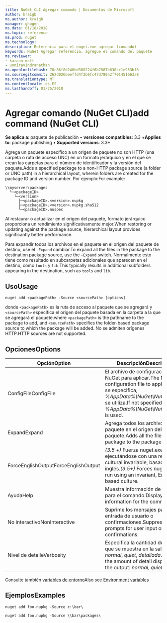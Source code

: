 ```yaml
---
title: NuGet CLI Agregar comando | Documentos de Microsoft
author: kraigb
ms.author: kraigb
manager: ghogen
ms.date: 01/18/2018
ms.topic: reference
ms.prod: nuget
ms.technology: 
description: Referencia para el nuget.exe agregar (comando)
keywords: NuGet Agregar referencia, agregue el comando del paquete
ms.reviewer:
- karann-msft
- unniravindranathan
ms.openlocfilehash: 70c86f8d240bd308224f6b7887b630cc1e953bf8
ms.sourcegitcommit: 262d026beeffd4f3b6fc47d780a2f701451663a8
ms.translationtype: MT
ms.contentlocale: es-ES
ms.lasthandoff: 01/25/2018
---
```

# <a name="add-command-nuget-cli"></a><span data-ttu-id="17eea-104">Agregar comando (NuGet CLI)</span><span class="sxs-lookup"><span data-stu-id="17eea-104">add command (NuGet CLI)</span></span>

<span data-ttu-id="17eea-105">**Se aplica a**: paquete de publicación &bullet; **versiones compatibles**: 3.3 +</span><span class="sxs-lookup"><span data-stu-id="17eea-105">**Applies to**: package publishing &bullet; **Supported versions**: 3.3+</span></span>

<span data-ttu-id="17eea-106">Agrega un paquete específico a un origen de paquete no son HTTP (una carpeta o ruta de acceso UNC) en un formato jerárquico y en el que se crean las carpetas para el número de identificador y la versión del paquete.</span><span class="sxs-lookup"><span data-stu-id="17eea-106">Adds a specified package to a non-HTTP package source (a folder or UNC path) in a hierarchical layout, wherein folders are created for the package ID and version number.</span></span> <span data-ttu-id="17eea-107">Por ejemplo:</span><span class="sxs-lookup"><span data-stu-id="17eea-107">For example:</span></span>

    \\myserver\packages
      └─<packageID>
        └─<version>
          ├─<packageID>.<version>.nupkg
          ├─<packageID>.<version>.nupkg.sha512
          └─<packageID>.nuspec

<span data-ttu-id="17eea-108">Al restaurar o actualizar en el origen del paquete, formato jerárquico proporciona un rendimiento significativamente mejor.</span><span class="sxs-lookup"><span data-stu-id="17eea-108">When restoring or updating against the package source, hierarchical layout provides significantly better performance.</span></span>

<span data-ttu-id="17eea-109">Para expandir todos los archivos en el paquete en el origen del paquete de destino, use el `-Expand` cambiar.</span><span class="sxs-lookup"><span data-stu-id="17eea-109">To expand all the files in the package to the destination package source, use the `-Expand` switch.</span></span> <span data-ttu-id="17eea-110">Normalmente esto tiene como resultado en subcarpetas adicionales que aparecen en el destino, como `tools` y `lib`.</span><span class="sxs-lookup"><span data-stu-id="17eea-110">This typically results in additional subfolders appearing in the destination, such as `tools` and `lib`.</span></span>

## <a name="usage"></a><span data-ttu-id="17eea-111">Uso</span><span class="sxs-lookup"><span data-stu-id="17eea-111">Usage</span></span>

```cli
nuget add <packagePath> -Source <sourcePath> [options]
```

<span data-ttu-id="17eea-112">donde `<packagePath>` es la ruta de acceso al paquete que se agregará y `<sourcePath>` especifica el origen del paquete basada en la carpeta a la que se agregará el paquete.</span><span class="sxs-lookup"><span data-stu-id="17eea-112">where `<packagePath>` is the pathname to the package to add, and `<sourcePath>` specifies the folder-based package source to which the package will be added.</span></span> <span data-ttu-id="17eea-113">No se admiten orígenes HTTP.</span><span class="sxs-lookup"><span data-stu-id="17eea-113">HTTP sources are not supported.</span></span>

## <a name="options"></a><span data-ttu-id="17eea-114">Opciones</span><span class="sxs-lookup"><span data-stu-id="17eea-114">Options</span></span>

| <span data-ttu-id="17eea-115">Opción</span><span class="sxs-lookup"><span data-stu-id="17eea-115">Option</span></span> | <span data-ttu-id="17eea-116">Descripción</span><span class="sxs-lookup"><span data-stu-id="17eea-116">Description</span></span> |
| --- | --- |
| <span data-ttu-id="17eea-117">ConfigFile</span><span class="sxs-lookup"><span data-stu-id="17eea-117">ConfigFile</span></span> | <span data-ttu-id="17eea-118">El archivo de configuración de NuGet para aplicar.</span><span class="sxs-lookup"><span data-stu-id="17eea-118">The NuGet configuration file to apply.</span></span> <span data-ttu-id="17eea-119">Si no se especifica, *%AppData%\NuGet\NuGet.Config* se utiliza.</span><span class="sxs-lookup"><span data-stu-id="17eea-119">If not specified, *%AppData%\NuGet\NuGet.Config* is used.</span></span>| 
| <span data-ttu-id="17eea-120">Expand</span><span class="sxs-lookup"><span data-stu-id="17eea-120">Expand</span></span> | <span data-ttu-id="17eea-121">Agrega todos los archivos en el paquete en el origen del paquete.</span><span class="sxs-lookup"><span data-stu-id="17eea-121">Adds all the files in the package to the package source.</span></span> |
| <span data-ttu-id="17eea-122">ForceEnglishOutput</span><span class="sxs-lookup"><span data-stu-id="17eea-122">ForceEnglishOutput</span></span> | <span data-ttu-id="17eea-123">*(3.5 +)*  Fuerza nuget.exe ejecutándose con una referencia cultural invariable, basados en el inglés.</span><span class="sxs-lookup"><span data-stu-id="17eea-123">*(3.5+)* Forces nuget.exe to run using an invariant, English-based culture.</span></span> |
| <span data-ttu-id="17eea-124">Ayuda</span><span class="sxs-lookup"><span data-stu-id="17eea-124">Help</span></span> | <span data-ttu-id="17eea-125">Muestra información de ayuda para el comando.</span><span class="sxs-lookup"><span data-stu-id="17eea-125">Displays help information for the command.</span></span> |
| <span data-ttu-id="17eea-126">No interactivo</span><span class="sxs-lookup"><span data-stu-id="17eea-126">NonInteractive</span></span> | <span data-ttu-id="17eea-127">Suprime los mensajes para la entrada de usuario o confirmaciones.</span><span class="sxs-lookup"><span data-stu-id="17eea-127">Suppresses prompts for user input or confirmations.</span></span> |
| <span data-ttu-id="17eea-128">Nivel de detalle</span><span class="sxs-lookup"><span data-stu-id="17eea-128">Verbosity</span></span> | <span data-ttu-id="17eea-129">Especifica la cantidad de detalle que se muestra en la salida: *normal*, *quiet*, *detallada*.</span><span class="sxs-lookup"><span data-stu-id="17eea-129">Specifies the amount of detail displayed in the output: *normal*, *quiet*, *detailed*.</span></span> |

<span data-ttu-id="17eea-130">Consulte también [variables de entorno](cli-ref-environment-variables.md)</span><span class="sxs-lookup"><span data-stu-id="17eea-130">Also see [Environment variables](cli-ref-environment-variables.md)</span></span>

## <a name="examples"></a><span data-ttu-id="17eea-131">Ejemplos</span><span class="sxs-lookup"><span data-stu-id="17eea-131">Examples</span></span>

```cli
nuget add foo.nupkg -Source c:\bar\

nuget add foo.nupkg -Source \\bar\packages\
```
